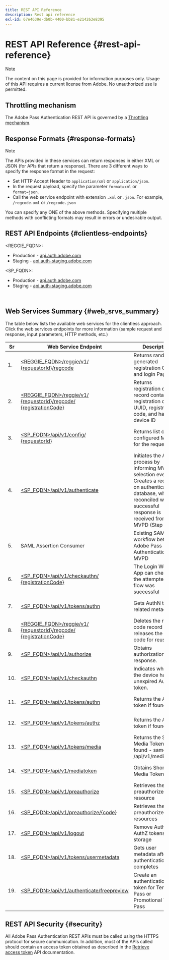 ```yaml
---
title: REST API Reference
description: Rest api reference
exl-id: 67e4639e-db0b-4400-bb81-e214263e8395
---
```

# REST API Reference {#rest-api-reference}

>[!NOTE]
>
>The content on this page is provided for information purposes only. Usage of this API requires a current license from Adobe. No unauthorized use is permitted.

## Throttling mechanism

The Adobe Pass Authentication REST API is governed by a [Throttling mechanism](/help/authentication/throttling-mechanism.md).

## Response Formats {#response-formats}


>[!NOTE] 
>
> The APIs provided in these services can return responses in either XML or JSON (for APIs that return a response). There are 3 different ways to specify the response format in the request:
>
>* Set HTTP Accept Header to `application/xml` or `application/json`.
>* In the request payload, specify the parameter `format=xml` or `format=json`.
>* Call the web service endpoint with extension `.xml` or `.json`. For example, `/regcode.xml` or `/regcode.json`
>
>You can specify any ONE of the above methods. Specifying multiple methods with conflicting formats may result in errors or undesirable output.

## REST API Endpoints {#clientless-endpoints}

<REGGIE_FQDN>:

* Production - [api.auth.adobe.com](http://api.auth.adobe.com/)
* Staging - [api.auth-staging.adobe.com](http://api.auth-staging.adobe.com/)

<SP_FQDN>:

* Production - [api.auth.adobe.com](http://api.auth.adobe.com/)
* Staging - [api.auth-staging.adobe.com](http://api.auth-staging.adobe.com/)

</br>


## Web Services Summary {#web_srvs_summary}

The table below lists the available web services for the clientless approach. Click the web services endpoints for more information (sample request and response, input parameters, HTTP methods, etc.)

  
| Sr  | Web Service Endpoint | Description | <!--[Diag.  </br>Ref](http://tve.helpdocsonline.com/api-reference-v2-test#illustration)-->. | Hosted At | Called By |
| --- | --- | --- | --- | --- | --- |
| 1.  | [<REGGIE_FQDN>/reggie/v1/  </br>  {requestorId}/regcode](/help/authentication/registration-code-request.md) | Returns randomly generated registration Code and login Page URI | 2   | Adobe  </br>Reg Code Service | Smart Device |
| 2.  | [<REGGIE_FQDN>/reggie/v1/  </br>  {requestorId}/regcode/  </br>  {registrationCode}](/help/authentication/return-registration-record.md) | Returns registration code record containing registration code UUID, registration code, and hashed device ID | 8   | Adobe  </br>Reg Code Service | Adobe Pass Authentication |
| 3.  | [<SP_FQDN>/api/v1/config/  </br>  {requestorId}](/help/authentication/provide-mvpd-list.md) | Returns list of configured MVPDs for the requestor | 5   | Adobe  </br>Adobe Pass  </br>authentication  </br>Service | Login  </br>Web  </br>App |
| 4.  | [<SP_FQDN>/api/v1/authenticate](/help/authentication/initiate-authentication.md) | Initiates the AuthN process by informing MVPD selection event. Creates a record on authentication database, which is reconciled when a successful response is received from MVPD (Step 13) | 7   | Adobe  </br>Adobe Pass  </br>authentication  </br>Service | Login  </br>Web  </br>App |
| 5.  | SAML Assertion Consumer | Existing SAML workflow between Adobe Pass Authentication and MVPD | 13  | Adobe Pass  </br>authentication  </br>Service | Adobe Pass Authentication |
| 6.  | [<SP_FQDN>/api/v1/checkauthn/  </br>  {registrationCode}](/help/authentication/check-authentication-flow-by-second-screen-web-app.md) | The Login Web App can check if the attempted login flow was successful |     | Adobe Pass  </br>authentication   </br>Service | Login   </br>Web   </br>App |
| 7.  | [<SP_FQDN>/api/v1/tokens/authn](/help/authentication/retrieve-authentication-token.md) | Gets AuthN token related metadata | 15  | Adobe Pass  </br>authentication  </br>Service | Smart Device |
| 8.  | [<REGGIE_FQDN>/reggie/v1/  </br>  {requestorId}/regcode/  </br>  {registrationCode}](/help/authentication/delete-registration-record.md) | Deletes the reg code record and releases the reg code for reuse | 16  | Adobe  </br>Reg Code Service | Adobe Pass Authentication |
| 9.  | [<SP_FQDN>/api/v1/authorize](/help/authentication/initiate-authorization.md) | Obtains authorization response. | 17  | Adobe Pass  </br>authentication  </br>Service | Smart Device |
| 10. | [<SP_FQDN>/api/v1/checkauthn](/help/authentication/check-authentication-token.md) | Indicates whether the device has an unexpired AuthN token. |     | Adobe Pass  </br>authentication  </br>Service | Smart Device |
| 11. | [<SP_FQDN>/api/v1/tokens/authn](/help/authentication/retrieve-authentication-token.md) | Returns the AuthN token if found. |     | Adobe Pass  </br>authentication  </br>Service | Smart Device |
| 12. | [<SP_FQDN>/api/v1/tokens/authz](/help/authentication/retrieve-authorization-token.md) | Returns the AuthZ token if found. |     | Adobe Pass  </br>authentication  </br>Service | Smart Device |
| 13. | [<SP_FQDN>/api/v1/tokens/media](/help/authentication/obtain-short-media-token.md) | Returns the Short Media Token if found - same as /api/v1/mediatoken |     | Adobe Pass  </br>authentication  </br>Service | Smart Device |
| 14. | [<SP_FQDN>/api/v1/mediatoken](/help/authentication/obtain-short-media-token.md) | Obtains Short Media Token |     | Adobe Pass  </br>authentication  </br>Service | Smart Device |
| 15. | [<SP_FQDN>/api/v1/preauthorize](/help/authentication/retrieve-list-of-preauthorized-resources.md) | Retrieves the list of preauthorized resource |     | Adobe Pass  </br>authentication  </br>Service | Smart Device |
| 16. | [<SP_FQDN>/api/v1/preauthorize/{code}](/help/authentication/retrieve-list-of-preauthorized-resources-by-second-screen-web-app.md) | Retrieves the list of preauthorized resources |     | Adobe Pass  </br>authentication  </br>Service | Login Web App |
| 17. | [<SP_FQDN>/api/v1/logout](/help/authentication/initiate-logout.md) | Remove AuthN and AuthZ tokens from storage |     | Adobe Pass  </br>authentication   </br>Service | Smart Device |
| 18. | [<SP_FQDN>/api/v1/tokens/usermetadata](/help/authentication/user-metadata.md) | Gets user metadata after authentication flow completes | N/A | N/A | Smart Device |
| 19. | [<SP_FQDN>/api/v1/authenticate/freepreview](/help/authentication/free-preview-for-temp-pass-and-promotional-temp-pass.md) | Create an authentication token for Temp Pass or Promotional Temp Pass | N/A | Adobe Pass  </br>authentication  </br>Service | Smart Device |


## REST API Security {#security}

All Adobe Pass Authentication REST APIs must be called using the HTTPS protocol for secure communication. In addition, most of the APIs called should contain an access token obtained as described in the [Retrieve access token](./dcr-api/apis/dynamic-client-registration-apis-retrieve-access-token.md) API documentation.
